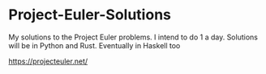# Project-Euler-Solutions

My solutions to the Project Euler problems. I intend to do 1 a day.
Solutions will be in Python and Rust. Eventually in Haskell too

https://projecteuler.net/
